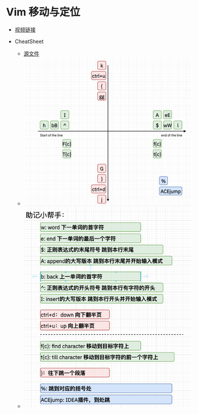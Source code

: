 # Vim 移动与定位

- [视频链接](https://www.bilibili.com/video/BV1734y1r7E5/)

- CheatSheet
	- [源文件](./Vim%20Movements.drawio)
	- ![1](./移动定位.png)
	- ![2](./移动定位助记.png)